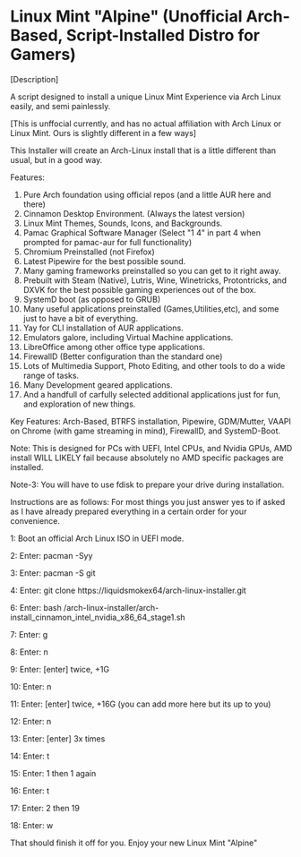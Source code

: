 # Linux Mint "Alpine" (Unofficial Arch-Based, Script-Installed Distro for Gamers)
[Description]

A script designed to install a unique Linux Mint Experience via Arch Linux easily, and semi painlessly.

[This is unffocial currently, and has no actual affiliation with Arch Linux or Linux Mint. Ours is slightly different in a few ways]

This Installer will create an Arch-Linux install that is a little different than usual, but in a good way.

Features: 
1. Pure Arch foundation using official repos (and a little AUR here and there)
2. Cinnamon Desktop Environment. (Always the latest version)
4. Linux Mint Themes, Sounds, Icons, and Backgrounds.
5. Pamac Graphical Software Manager (Select "1 4" in part 4 when prompted for pamac-aur for full functionality)
6. Chromium Preinstalled (not Firefox)
8. Latest Pipewire for the best possible sound.
9. Many gaming frameworks preinstalled so you can get to it right away.
10. Prebuilt with Steam (Native), Lutris, Wine, Winetricks, Protontricks, and DXVK for the best possible gaming experiences out of the box.
11. SystemD boot (as opposed to GRUB)
12. Many useful applications preinstalled (Games,Utilities,etc), and some just to have a bit of everything.
14. Yay for CLI installation of AUR applications.
15. Emulators galore, including Virtual Machine applications.
16. LibreOffice among other office type applications.
17. FirewallD (Better configuration than the standard one)
18. Lots of Multimedia Support, Photo Editing, and other tools to do a wide range of tasks.
19. Many Development geared applications.
20. And a handfull of carfully selected additional applications just for fun, and exploration of new things.

Key Features: Arch-Based, BTRFS installation, Pipewire, GDM/Mutter, VAAPI on Chrome (with game streaming in mind), FirewallD, and SystemD-Boot.

Note: This is designed for PCs with UEFI, Intel CPUs, and Nvidia GPUs, AMD install WILL LIKELY fail because absolutely no AMD specific packages are installed.

Note-3: You will have to use fdisk to prepare your drive during installation.

Instructions are as follows: For most things you just answer yes to if asked as I have already prepared everything in a certain order for your convenience.

1: Boot an official Arch Linux ISO in UEFI mode.

2: Enter: pacman -Syy

3: Enter: pacman -S git

4: Enter: git clone https://liquidsmokex64/arch-linux-installer.git

6: Enter: bash /arch-linux-installer/arch-install_cinnamon_intel_nvidia_x86_64_stage1.sh

7: Enter: g

8: Enter: n

9: Enter: [enter] twice, +1G

10: Enter: n

11: Enter: [enter] twice, +16G (you can add more here but its up to you)

12: Enter: n

13: Enter: [enter] 3x times

14: Enter: t

15: Enter: 1 then 1 again

16: Enter: t

17: Enter: 2 then 19

18: Enter: w

That should finish it off for you. Enjoy your new Linux Mint "Alpine"
